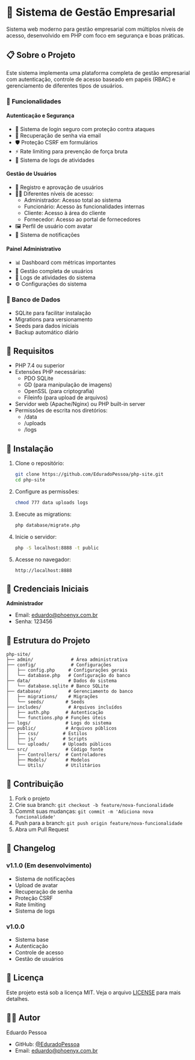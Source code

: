 # 🚀 Sistema de Gestão Empresarial

Sistema web moderno para gestão empresarial com múltiplos níveis de acesso, desenvolvido em PHP com foco em segurança e boas práticas.

## 📋 Sobre o Projeto

Este sistema implementa uma plataforma completa de gestão empresarial com autenticação, controle de acesso baseado em papéis (RBAC) e gerenciamento de diferentes tipos de usuários.

### 🎯 Funcionalidades

#### Autenticação e Segurança
- 🔐 Sistema de login seguro com proteção contra ataques
- 🔑 Recuperação de senha via email
- 🛡️ Proteção CSRF em formulários
- ⚡ Rate limiting para prevenção de força bruta
- 📝 Sistema de logs de atividades

#### Gestão de Usuários
- 👥 Registro e aprovação de usuários
- 👮‍♂️ Diferentes níveis de acesso:
  - Administrador: Acesso total ao sistema
  - Funcionário: Acesso às funcionalidades internas
  - Cliente: Acesso à área do cliente
  - Fornecedor: Acesso ao portal de fornecedores
- 🖼️ Perfil de usuário com avatar
- 🔔 Sistema de notificações

#### Painel Administrativo
- 📊 Dashboard com métricas importantes
- 👥 Gestão completa de usuários
- 📝 Logs de atividades do sistema
- ⚙️ Configurações do sistema

### 💾 Banco de Dados
- SQLite para facilitar instalação
- Migrations para versionamento
- Seeds para dados iniciais
- Backup automático diário

## 🔧 Requisitos

- PHP 7.4 ou superior
- Extensões PHP necessárias:
  - PDO SQLite
  - GD (para manipulação de imagens)
  - OpenSSL (para criptografia)
  - Fileinfo (para upload de arquivos)
- Servidor web (Apache/Nginx) ou PHP built-in server
- Permissões de escrita nos diretórios:
  - /data
  - /uploads
  - /logs

## 🚀 Instalação

1. Clone o repositório:
    ```bash
    git clone https://github.com/EduradoPessoa/php-site.git
    cd php-site
    ```

2. Configure as permissões:
    ```bash
    chmod 777 data uploads logs
    ```

3. Execute as migrations:
    ```bash
    php database/migrate.php
    ```

4. Inicie o servidor:
    ```bash
    php -S localhost:8888 -t public
    ```

5. Acesse no navegador:
    ```
    http://localhost:8888
    ```

## 👤 Credenciais Iniciais

**Administrador**
- Email: eduardo@phoenyx.com.br
- Senha: 123456

## 📁 Estrutura do Projeto

```
php-site/
├── admin/              # Área administrativa
├── config/             # Configurações
│   ├── config.php     # Configurações gerais
│   └── database.php   # Configuração do banco
├── data/              # Dados do sistema
│   └── database.sqlite # Banco SQLite
├── database/          # Gerenciamento do banco
│   ├── migrations/    # Migrações
│   └── seeds/        # Seeds
├── includes/          # Arquivos incluídos
│   ├── auth.php      # Autenticação
│   └── functions.php # Funções úteis
├── logs/             # Logs do sistema
├── public/           # Arquivos públicos
│   ├── css/         # Estilos
│   ├── js/          # Scripts
│   └── uploads/     # Uploads públicos
└── src/              # Código fonte
    ├── Controllers/  # Controladores
    ├── Models/       # Modelos
    └── Utils/        # Utilitários
```

## 🤝 Contribuição

1. Fork o projeto
2. Crie sua branch: `git checkout -b feature/nova-funcionalidade`
3. Commit suas mudanças: `git commit -m 'Adiciona nova funcionalidade'`
4. Push para a branch: `git push origin feature/nova-funcionalidade`
5. Abra um Pull Request

## 📝 Changelog

### v1.1.0 (Em desenvolvimento)
- Sistema de notificações
- Upload de avatar
- Recuperação de senha
- Proteção CSRF
- Rate limiting
- Sistema de logs

### v1.0.0
- Sistema base
- Autenticação
- Controle de acesso
- Gestão de usuários

## 📜 Licença

Este projeto está sob a licença MIT. Veja o arquivo [LICENSE](LICENSE) para mais detalhes.

## 👨‍💻 Autor

Eduardo Pessoa
- GitHub: [@EduradoPessoa](https://github.com/EduradoPessoa)
- Email: eduardo@phoenyx.com.br

